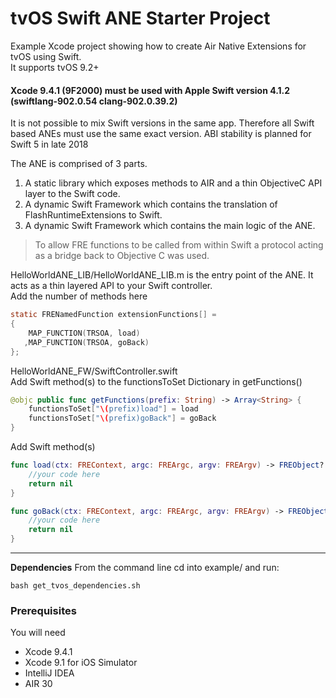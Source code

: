 # tvOS Swift ANE Starter Project  

Example Xcode project showing how to create Air Native Extensions for tvOS using Swift.   
It supports tvOS 9.2+

#### Xcode 9.4.1 (9F2000) must be used with Apple Swift version 4.1.2 (swiftlang-902.0.54 clang-902.0.39.2)
It is not possible to mix Swift versions in the same app. Therefore all Swift based ANEs must use the same exact version.
ABI stability is planned for Swift 5 in late 2018

The ANE is comprised of 3 parts.

1. A static library which exposes methods to AIR and a thin ObjectiveC API layer to the Swift code.
2. A dynamic Swift Framework which contains the translation of FlashRuntimeExtensions to Swift.
3. A dynamic Swift Framework which contains the main logic of the ANE.

> To allow FRE functions to be called from within Swift a protocol acting 
> as a bridge back to Objective C was used.

HelloWorldANE_LIB/HelloWorldANE_LIB.m is the entry point of the ANE. It acts as a thin layered API to your Swift controller.  
Add the number of methods here 

````objectivec
static FRENamedFunction extensionFunctions[] =
{
    MAP_FUNCTION(TRSOA, load)
   ,MAP_FUNCTION(TRSOA, goBack)
};
`````


HelloWorldANE_FW/SwiftController.swift  
Add Swift method(s) to the functionsToSet Dictionary in getFunctions()

````swift
@objc public func getFunctions(prefix: String) -> Array<String> {
    functionsToSet["\(prefix)load"] = load
    functionsToSet["\(prefix)goBack"] = goBack
}
`````

Add Swift method(s)

````swift
func load(ctx: FREContext, argc: FREArgc, argv: FREArgv) -> FREObject? {
    //your code here
    return nil
}

func goBack(ctx: FREContext, argc: FREArgc, argv: FREArgv) -> FREObject? {
    //your code here
    return nil
}
`````

----------

**Dependencies**
From the command line cd into example/ and run:

````shell
bash get_tvos_dependencies.sh
`````


### Prerequisites

You will need

- Xcode 9.4.1
- Xcode 9.1 for iOS Simulator
- IntelliJ IDEA
- AIR 30
